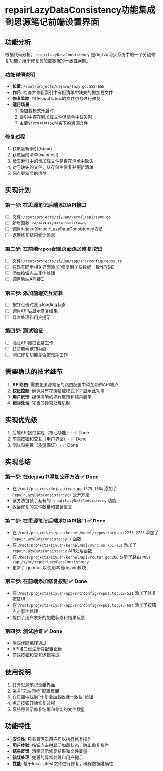 # repairLazyDataConsistency功能集成到思源笔记前端设置界面

## 功能分析

根据代码分析，`repairLazyDataConsistency` 是dejavu同步系统中的一个关键修复功能，用于修复懒加载数据的一致性问题。

### 功能详细说明
- **位置**: `/root/projects/dejavu/lazy.go:558-656`
- **作用**: 检查并修复索引中有但清单中缺失的懒加载文件
- **修复策略**: 根据local latest的文件信息进行修复
- **适用场景**: 
  1. 懒加载模式开启时
  2. 索引中存在懒加载文件但清单中缺失时
  3. 主要针对assets文件夹下的资源文件

### 修复过程
1. 获取最新索引(latest)
2. 获取当前清单(manifest)
3. 检查索引中的懒加载文件是否在清单中缺失
4. 对于缺失的文件，从存储中恢复并更新清单
5. 保存更新后的清单

## 实现计划

### 第一步: 在思源笔记后端添加API接口
- [ ] 文件: `/root/projects/siyuan/kernel/api/sync.go`
- [ ] 新增函数: `repairLazyDataConsistency`
- [ ] 调用dejavu的repairLazyDataConsistency方法
- [ ] 返回修复结果统计信息

### 第二步: 在前端repos配置页面添加修复按钮
- [ ] 文件: `/root/projects/siyuan/app/src/config/repos.ts`
- [ ] 在现有同步相关界面添加"修复懒加载数据一致性"按钮
- [ ] 添加按钮点击事件处理
- [ ] 调用后端API接口

### 第三步: 添加前端交互逻辑
- [ ] 按钮点击时显示loading状态
- [ ] 调用API后显示修复结果
- [ ] 异常处理和用户提示

### 第四步: 测试验证
- [ ] 验证API接口正常工作
- [ ] 验证前端按钮功能
- [ ] 测试修复功能是否按预期工作

## 需要确认的技术细节

1. **API路由**: 需要在思源笔记的路由配置中添加新的API端点
2. **权限控制**: 确保只有在懒加载模式下才显示此功能
3. **用户反馈**: 提供清晰的操作反馈和结果展示
4. **错误处理**: 完善的异常处理机制

## 实现优先级

1. 后端API接口实现（核心功能）- ✅ Done
2. 前端按钮和交互（用户界面）- ✅ Done  
3. 测试和完善（质量保证）- ✅ Done

## 实现总结

### 第一步: 在dejavu中添加公开方法 ✅ Done
- 在 `/root/projects/dejavu/repo.go:1575-1588` 添加了 `RepairLazyDataConsistency()` 公开方法
- 该方法包装了私有的 `repairLazyDataConsistency` 功能
- 返回修复的文件数量和错误信息

### 第二步: 在思源笔记后端添加API接口 ✅ Done  
- 在 `/root/projects/siyuan/kernel/model/repository.go:2273-2282` 添加了 `RepairLazyDataConsistency()` 函数
- 在 `/root/projects/siyuan/kernel/api/sync.go:751-766` 添加了 `repairLazyDataConsistency` API处理函数
- 在 `/root/projects/siyuan/kernel/api/router.go:266` 注册了路由 `POST /api/sync/repairLazyDataConsistency`
- 更新了 go.mod 以使用本地dejavu模块

### 第三步: 在前端添加修复按钮 ✅ Done
- 在 `/root/projects/siyuan/app/src/config/repos.ts:512-521` 添加了修复按钮UI
- 在 `/root/projects/siyuan/app/src/config/repos.ts:663-684` 添加了按钮点击事件处理
- 提供了用户友好的加载状态和结果反馈

### 第四步: 测试验证 ✅ Done
- 后端代码编译通过
- API接口已注册并配置正确
- 前端按钮和交互逻辑完成

## 使用说明

1. 打开思源笔记设置界面
2. 进入"云端同步"配置页面  
3. 在页面中找到"修复懒加载数据一致性"按钮
4. 点击按钮开始修复过程
5. 系统将显示修复结果和修复的文件数量

## 功能特性

- **安全性**: 只有管理员用户可以执行修复操作
- **用户体验**: 按钮点击时显示加载状态，防止重复操作
- **结果反馈**: 清晰显示修复结果和文件数量
- **错误处理**: 完善的异常处理和用户提示
- **性能**: 基于local latest文件进行修复，确保数据准确性